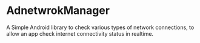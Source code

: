 # AdnetwrokManager
A Simple Android library to check various types of network connections, to allow an app check internet connectivity status in realtime.
